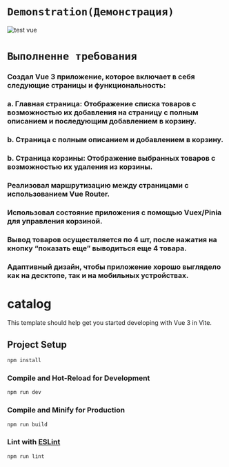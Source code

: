 # `Demonstration(Демонстрация)`

![test vue](https://github.com/Mustafa10101/test-work/assets/121601835/e5d2c409-506c-416d-8005-7187a64757dd)

# `Выполненне требования`

### Создал Vue 3 приложение, которое включает в себя следующие страницы и функциональность:
### a. Главная страница: Отображение списка товаров с возможностью их добавления на страницу с полным описанием и последующим добавлением в корзину.
### b. Страница с полным описанием и добавлением в корзину.
### b. Страница корзины: Отображение выбранных товаров с возможностью их удаления из корзины.
### Реализовал маршрутизацию между страницами с использованием Vue Router.
### Использовал состояние приложения с помощью Vuex/Pinia для управления корзиной.
### Вывод товаров осуществляется по 4 шт, после нажатия на кнопку “показать еще” выводиться еще 4 товара.
### Aдаптивный дизайн, чтобы приложение хорошо выглядело как на десктопе, так и на мобильных устройствах.

# catalog

This template should help get you started developing with Vue 3 in Vite.

## Project Setup

```sh
npm install
```

### Compile and Hot-Reload for Development

```sh
npm run dev
```

### Compile and Minify for Production

```sh
npm run build
```

### Lint with [ESLint](https://eslint.org/)

```sh
npm run lint
```
